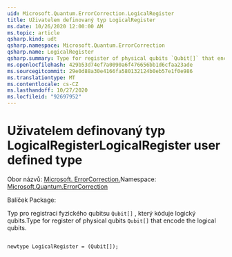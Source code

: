 ```yaml
---
uid: Microsoft.Quantum.ErrorCorrection.LogicalRegister
title: Uživatelem definovaný typ LogicalRegister
ms.date: 10/26/2020 12:00:00 AM
ms.topic: article
qsharp.kind: udt
qsharp.namespace: Microsoft.Quantum.ErrorCorrection
qsharp.name: LogicalRegister
qsharp.summary: Type for register of physical qubits `Qubit[]` that encode the logical qubits.
ms.openlocfilehash: 429b53d74ef7a0090a6f476656bb1d6cfaa23ade
ms.sourcegitcommit: 29e0d88a30e4166fa580132124b0eb57e1f0e986
ms.translationtype: MT
ms.contentlocale: cs-CZ
ms.lasthandoff: 10/27/2020
ms.locfileid: "92697952"
---
```

# <a name="logicalregister-user-defined-type"></a><span data-ttu-id="5d9ff-102">Uživatelem definovaný typ LogicalRegister</span><span class="sxs-lookup"><span data-stu-id="5d9ff-102">LogicalRegister user defined type</span></span>

<span data-ttu-id="5d9ff-103">Obor názvů: [Microsoft. ErrorCorrection.](xref:Microsoft.Quantum.ErrorCorrection)</span><span class="sxs-lookup"><span data-stu-id="5d9ff-103">Namespace: [Microsoft.Quantum.ErrorCorrection](xref:Microsoft.Quantum.ErrorCorrection)</span></span>

<span data-ttu-id="5d9ff-104">Balíček [](https://nuget.org/packages/)</span><span class="sxs-lookup"><span data-stu-id="5d9ff-104">Package: [](https://nuget.org/packages/)</span></span>


<span data-ttu-id="5d9ff-105">Typ pro registraci fyzického qubitsu `Qubit[]` , který kóduje logický qubits.</span><span class="sxs-lookup"><span data-stu-id="5d9ff-105">Type for register of physical qubits `Qubit[]` that encode the logical qubits.</span></span>

```qsharp

newtype LogicalRegister = (Qubit[]);
```

